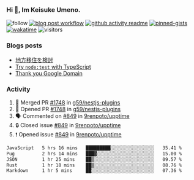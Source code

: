### Hi 👋, Im Keisuke Umeno.

<!--
**9renpoto/9renpoto** is a ✨ _special_ ✨ repository because its `README.md` (this file) appears on your GitHub profile.

Here are some ideas to get you started:

- 🔭 I’m currently working on ...
- 🌱 I’m currently learning ...
- 👯 I’m looking to collaborate on ...
- 🤔 I’m looking for help with ...
- 💬 Ask me about ...
- 📫 How to reach me: ...
- 😄 Pronouns: ...
- ⚡ Fun fact: ...
-->

![follow](https://img.shields.io/github/followers/9renpoto?label=Follow&style=social)
[![blog post workflow](https://github.com/9renpoto/9renpoto/actions/workflows/blog.yml/badge.svg)](https://github.com/9renpoto/9renpoto/actions/workflows/blog.yml)
[![github activity readme](https://github.com/9renpoto/9renpoto/actions/workflows/activity.yml/badge.svg)](https://github.com/9renpoto/9renpoto/actions/workflows/activity.yml)
[![pinned-gists](https://github.com/9renpoto/9renpoto/actions/workflows/pin-gist.yml/badge.svg)](https://github.com/9renpoto/9renpoto/actions/workflows/pin-gist.yml)
[![wakatime](https://github.com/9renpoto/9renpoto/actions/workflows/waka-readme-status.yml/badge.svg)](https://github.com/9renpoto/9renpoto/actions/workflows/waka-readme-status.yml)
![visitors](https://komarev.com/ghpvc/?username=9renpoto&label=Profile%20views&color=0e75b6&style=flat)

### Blogs posts

<!-- BLOG-POST-LIST:START -->
- [地方移住を検討](https://9renpoto.win/entry/2023/09/09/migration-plan)
- [Try `node:test` with TypeScript](https://9renpoto.win/entry/2023/07/23/node-test-runner)
- [Thank you Google Domain](https://9renpoto.win/entry/2023/07/08/new-domain)
<!-- BLOG-POST-LIST:END -->

### Activity

<!--START_SECTION:activity-->
1. 🎉 Merged PR [#1748](https://github.com/g59/nestjs-plugins/pull/1748) in [g59/nestjs-plugins](https://github.com/g59/nestjs-plugins)
2. 💪 Opened PR [#1748](https://github.com/g59/nestjs-plugins/pull/1748) in [g59/nestjs-plugins](https://github.com/g59/nestjs-plugins)
3. 🗣 Commented on [#849](https://github.com/9renpoto/upptime/issues/849#issuecomment-1805697163) in [9renpoto/upptime](https://github.com/9renpoto/upptime)
4. 🔒 Closed issue [#849](https://github.com/9renpoto/upptime/issues/849) in [9renpoto/upptime](https://github.com/9renpoto/upptime)
5. ❗ Opened issue [#849](https://github.com/9renpoto/upptime/issues/849) in [9renpoto/upptime](https://github.com/9renpoto/upptime)
<!--END_SECTION:activity-->

<!--START_SECTION:waka-->

```txt
JavaScript   5 hrs 16 mins   █████████░░░░░░░░░░░░░░░░   35.41 %
Pug          2 hrs 14 mins   ███▓░░░░░░░░░░░░░░░░░░░░░   15.00 %
JSON         1 hr 25 mins    ██▒░░░░░░░░░░░░░░░░░░░░░░   09.57 %
Rust         1 hr 18 mins    ██▒░░░░░░░░░░░░░░░░░░░░░░   08.76 %
Markdown     1 hr 5 mins     ██░░░░░░░░░░░░░░░░░░░░░░░   07.36 %
```

<!--END_SECTION:waka-->
